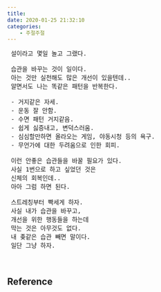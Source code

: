 ```yaml
---
title: 
date: 2020-01-25 21:32:10
categories:
    - 주절주절
---
```


<pre>
 설이라고 몇일 놀고 그랬다.
 
 습관을 바꾸는 것이 일이다.
 아는 것만 실천해도 많은 개선이 있을텐데..
 알면서도 나는 똑같은 패턴을 반복한다.

 - 거지같은 자세.
 - 운동 잘 안함.
 - 수면 패턴 거지같음.
 - 쉽게 싫증내고, 변덕스러움.
 - 심심할만하면 올라오는 게임, 야동시청 등의 욕구.
 - 무언가에 대한 두려움으로 인한 회피.

 이런 안좋은 습관들을 바꿀 필요가 있다.
 사실 1번으로 하고 싶었던 것은
 신체의 회복인데..
 아아 그럼 하면 된다.

 스트레칭부터 빡세게 하자.
 사실 내가 습관을 바꾸고,
 개선을 위한 행동들을 하는데 
 막는 것은 아무것도 없다.
 내 좆같은 습관 빼면 말이다.
 일단 그냥 하자.


</pre>

## Reference

